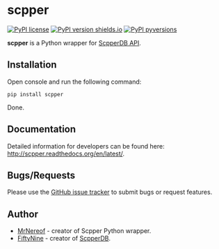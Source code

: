 # scpper

[![PyPI license](https://img.shields.io/pypi/l/scpper.svg)](https://pypi.python.org/pypi/scpper/)
[![PyPI version shields.io](https://img.shields.io/pypi/v/scpper.svg)](https://pypi.python.org/pypi/scpper/)
[![PyPI pyversions](https://img.shields.io/pypi/pyversions/scpper.svg)](https://pypi.python.org/pypi/scpper/)

**scpper** is a Python wrapper for <a href="https://github.com/FiftyNine/ScpperDB">ScpperDB API</a>.

## Installation

Open console and run the following command:
```
pip install scpper
```
Done.

## Documentation

Detailed information for developers can be found here: http://scpper.readthedocs.org/en/latest/.

## Bugs/Requests

Please use the <a href="https://github.com/skippy-dev/scpper/issues">GitHub issue tracker</a> to submit bugs or request features.

<h2>
Author
</h2>

* <a href="https://github.com/MrNereof">MrNereof</a> - creator of Scpper Python wrapper.
* <a href="https://github.com/FiftyNine">FiftyNine</a> - creator of <a href="https://github.com/FiftyNine/ScpperDB">ScpperDB</a>.